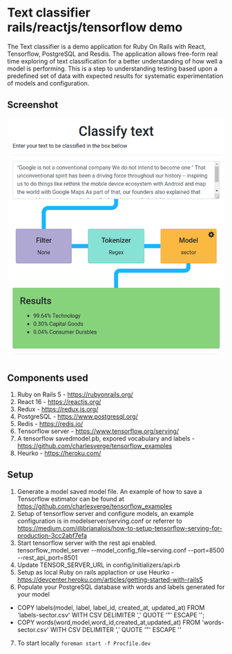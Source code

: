 # Text classifier rails/reactjs/tensorflow demo

The Text classifier is a demo application for Ruby On Rails with React, Tensorflow, PostgreSQL and Resdis. The application allows free-form real time exploring of text classification for a better understanding of how well a model is performing. This is a step to understanding testing based upon a predefined set of data with expected results for systematic experimentation of models and configuration.

## Screenshot
![React Rails Text classifer screenshot](https://github.com/charlesverge/rails-react-demo/raw/master/docs/screen-shot.png "Screen shot")

## Components used

1. Ruby on Rails 5 - https://rubyonrails.org/
2. React 16 - https://reactjs.org/
3. Redux - https://redux.js.org/
4. PostgreSQL - https://www.postgresql.org/
5. Redis - https://redis.io/
6. Tensorflow server - https://www.tensorflow.org/serving/
7. A tensorflow savedmodel.pb, expored vocabulary and labels - https://github.com/charlesverge/tensorflow_examples
8. Heurko - https://heroku.com/

## Setup

1. Generate a model saved model file. An example of how to save a Tensorflow estimator can be found at https://github.com/charlesverge/tensorflow_examples
2. Setup of tensorflow server and configure models, an example configuration is in modelserver/serving.conf or referrer to  https://medium.com/@brianalois/how-to-setup-tensorflow-serving-for-production-3cc2abf7efa
3. Start tensorflow server with the rest api enabled. tensorflow_model_server --model_config_file=serving.conf --port=8500 --rest_api_port=8501
4. Update TENSOR_SERVER_URL in config/initializers/api.rb
5. Setup as local Ruby on rails applaction or use Heurko - https://devcenter.heroku.com/articles/getting-started-with-rails5
6. Populate your PostgreSQL database with words and labels generated for your model
* COPY labels(model, label, label_id, created_at, updated_at) FROM 'labels-sector.csv' WITH CSV DELIMITER ',' QUOTE '"' ESCAPE '\';
* COPY words(word,model,word_id,created_at,updated_at) FROM 'words-sector.csv' WITH CSV DELIMITER ',' QUOTE '"' ESCAPE '\'
7. To start locally ```foreman start -f Procfile.dev```
